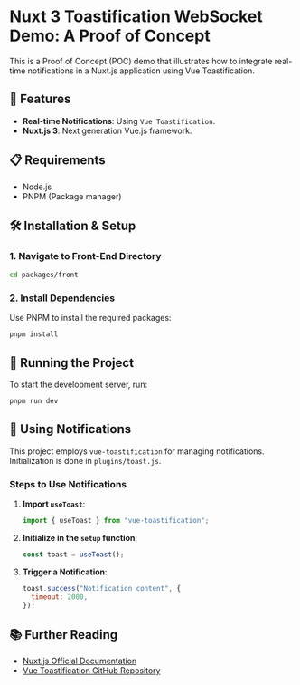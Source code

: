 # Nuxt 3 Toastification WebSocket Demo: A Proof of Concept

This is a Proof of Concept (POC) demo that illustrates how to integrate real-time notifications in a Nuxt.js application using Vue Toastification.

## 🌟 Features

- **Real-time Notifications**: Using `Vue Toastification`.
- **Nuxt.js 3**: Next generation Vue.js framework.

## 📋 Requirements

- Node.js
- PNPM (Package manager)

## 🛠️ Installation & Setup

### 1. Navigate to Front-End Directory

```bash
cd packages/front
```

### 2. Install Dependencies

Use PNPM to install the required packages:

```bash
pnpm install
```

## 🏁 Running the Project

To start the development server, run:

```bash
pnpm run dev
```

## 🎉 Using Notifications

This project employs `vue-toastification` for managing notifications. Initialization is done in `plugins/toast.js`.

### Steps to Use Notifications

1. **Import `useToast`**:

   ```javascript
   import { useToast } from "vue-toastification";
   ```

2. **Initialize in the `setup` function**:

   ```javascript
   const toast = useToast();
   ```

3. **Trigger a Notification**:

   ```javascript
   toast.success("Notification content", {
     timeout: 2000,
   });
   ```

## 📚 Further Reading

- [Nuxt.js Official Documentation](https://nuxtjs.org/docs)
- [Vue Toastification GitHub Repository](https://github.com/Maronato/vue-toastification)

